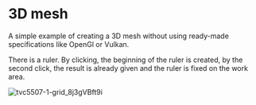 # 3D mesh

A simple example of creating a 3D mesh without using ready-made specifications like OpenGl or Vulkan.

There is a ruler. By clicking, the beginning of the ruler is created, by the second click, the result is already given and the ruler is fixed on the work area.

![tvc5507-1-grid_8j3gVBft9i](https://github.com/user-attachments/assets/45662cc3-87c7-4b5b-8dca-63ed562cbb7b)
